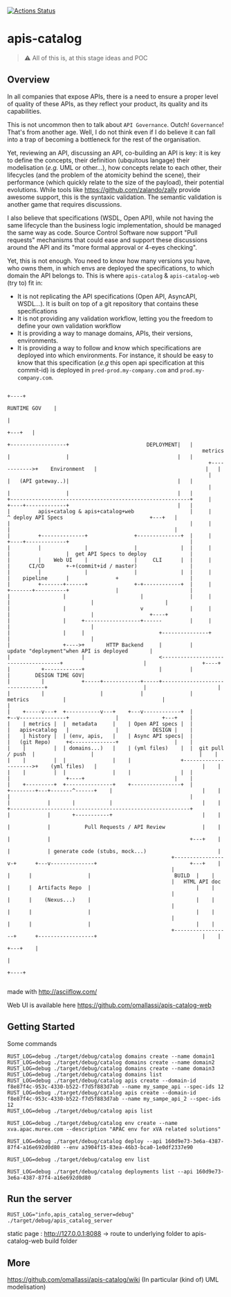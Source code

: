 [![Actions Status](https://github.com/omallassi/apis-catalog/workflows/Rust/badge.svg)](https://github.com/omallassi/apis-catalog/actions)

# apis-catalog

> :warning: All of this is, at this stage ideas and POC

## Overview

In all companies that expose APIs, there is a need to ensure a proper level of quality of these APIs, as they reflect your product, its quality and its capabilities.

This is not uncommon then to talk about `API Governance`. Outch! `Governance`! That's from another age. Well, I do not think even if I do believe it can fall into a trap of becoming a bottleneck for the rest of the organisation.

Yet, reviewing an API, discussing an API, co-building an API is key: it is key to define the concepts, their definition (ubquitous langage) their modelisation (_e.g._ UML or other...), how concepts relate to each other, their lifecycles (and the problem of the atomicity behind the scene), their performance (which quickly relate to the size of the payload), their potential evolutions. While tools like https://github.com/zalando/zally provide awesome support, this is the syntaxic validation. The semantic validation is another game that requires discussions. 

I also believe that specifications (WSDL, Open API), while not having the same lifecycle than the business logic implementation, should be managed the same way as code. Source Control Software now support "Pull requests" mechanisms that could ease and support these discussions around the API and its "more formal approval or 4-eyes checking". 

Yet, this is not enough. You need to know how many versions you have, who owns them, in which envs are deployed the specifications, to which domain the API belongs to. This is where `apis-catalog` & `apis-catalog-web` (try to) fit in: 

* It is not replicating the API specifications (Open API, AsyncAPI, WSDL...). It is built on top of a git repository that contains these specifications
* It is not providing any validation workflow, letting you the freedom to define your own validation workflow
* It is providing a way to manage domains, APIs, their versions, environments. 
* It is providing a way to follow and know which specifications are deployed into which environments. For instance, it should be easy to know that this specification (_e.g_ this open api specification at this commit-id) is deployed in `pred-prod.my-company.com` and `prod.my-company.com`.

```
                                                                                                                                      +----+
                                                                                                                           RUNTIME GOV    |
                                                                                                                                          |
                                                                                                                                  +---+   |
                                                                               +------------------+                         DEPLOYMENT|   |
                                                               metrics         |                  |                                   |   |
                                                                 +------------>+    Environment   |                                   |   |
                                                                 |             |   (API gateway..)|                                   |   |
                                                                 |             |                  |                                   |   |
+----------------------------------------------------------+     |             +----+-------------+                                   |   |
|         apis+catalog & apis+catalog+web                  |     |                  ^ deploy API Specs                            +---+   |
|                                                          |     |                  |                                                     |
|         +--------------+               +--------------+  |     |             +----+-------------+                                       |
|         |              |               |              |  |     |             |                  |  get API Specs to deploy              |
|         |    Web UI    |               |     CLI      |  |     |             |      CI/CD       +-+(commit+id / master)                 |
|         |              |               |              |  |     |             |    pipeline      |               +                       |
|         +-------+------+               +-+------------+  |     |             +-------+----------+               |                       |
|                 |                        |               |     |                     |                          |                       |
|                 |                        v               |     |                     |                          |                  +----+
|                 |     +------------------+------         |     |                     |                          |
|                 |     |                        +---------------+                     |                          |
|                 +---->+       HTTP Backend     |         |        update "deployment"when API is deployed       |
|                       |                        <-------------------------------------+                          |                  +----+
|          +------------+                        |         |                                                      |        DESIGN TIME GOV|
|          |            +-----+------------+-----+--------------------------------+                               |                       |
|          |                  |            |               |    metrics           |                               |                       |
|    +-----v---+  +-----------v---+    +---v------------+  |                   +--v---------------+               |              +---+    |
|    | metrics |  |  metadata     |    | Open API specs |  |                   |   apis+catalog   |               |           DESIGN |    |
|    | history |  | (env, apis,   |    | Async API specs|  |                   |   (git Repo)     +<--------------+                  |    |
|    |         |  | domains...)   |    | (yml files)    |  |  git pull / push  |                  |                                  |    |
|    |         |  |               |    |                +--------------------->+    (yml files)   |                                  |    |
|    |         |  |               |    |                |  |                   |                  +----+                             |    |
|    +---------+  +---------------+    +----------------+  |          +--------+---+-------^------+    |                             |    |
|                                                          |          |            |       |           |                             |    |
+----------------------------------------------------------+          |            |       +-----------+                             |    |
                                                                      |            |           Pull Requests / API Review            |    |
                                                                      |            |                                             +---+    |
                                                                      |            | generate code (stubs, mock...)                       |
                                                     +----------------v-+      +---v--------------+                              +---+    |
                                                     |                  |      |                  |                           BUILD  |    |
                                                     |   HTML API doc   |      |  Artifacts Repo  |                                  |    |
                                                     |                  |      |    (Nexus...)    |                                  |    |
                                                     |                  |      |                  |                                  |    |
                                                     |                  |      |                  |                                  |    |
                                                     +------------------+      +------------------+                                  |    |
                                                                                                                                 +---+    |
                                                                                                                                          |
                                                                                                                                     +----+


```
made with http://asciiflow.com/

Web UI is available here https://github.com/omallassi/apis-catalog-web

## Getting Started

Some commands 

```
RUST_LOG=debug ./target/debug/catalog domains create --name domain1
RUST_LOG=debug ./target/debug/catalog domains create --name domain2
RUST_LOG=debug ./target/debug/catalog domains create --name domain3
RUST_LOG=debug ./target/debug/catalog domains list
RUST_LOG=debug ./target/debug/catalog apis create --domain-id f8e87f4c-953c-4330-b522-f7d5f883d7ab --name my_sampe_api --spec-ids 12
RUST_LOG=debug ./target/debug/catalog apis create --domain-id f8e87f4c-953c-4330-b522-f7d5f883d7ab --name my_sampe_api_2 --spec-ids 12
RUST_LOG=debug ./target/debug/catalog apis list

RUST_LOG=debug ./target/debug/catalog env create --name xva.apac.murex.com --description "APAC env for xVA related solutions"

RUST_LOG=debug ./target/debug/catalog deploy --api 160d9e73-3e6a-4387-87f4-a16e692d0d80 --env a3904f15-83ea-46b3-bca0-1e0df2337e90

RUST_LOG=debug ./target/debug/catalog env list

RUST_LOG=debug ./target/debug/catalog deployments list --api 160d9e73-3e6a-4387-87f4-a16e692d0d80

```

## Run the server
`RUST_LOG="info,apis_catalog_server=debug" ./target/debug/apis_catalog_server`

static page : http://127.0.0.1:8088 -> route to underlying folder to apis-catalog-web build folder

## More 
https://github.com/omallassi/apis-catalog/wiki (In particular (kind of) UML modelisation)
